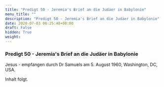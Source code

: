 ```yaml
---
title: "Predigt 50 - Jeremia's Brief an die Judäer in Babylonie"
menu_title: ""
description: "Predigt 50 - Jeremia's Brief an die Judäer in Babylonie"
date: 2020-07-03 06:25:48+00:00
draft: False
hidden: True
weight:
---
```

### Predigt 50 - Jeremia's Brief an die Judäer in Babylonie

Jesus - empfangen durch Dr Samuels am 5. August 1960, Washington, DC, USA.

Inhalt folgt.
